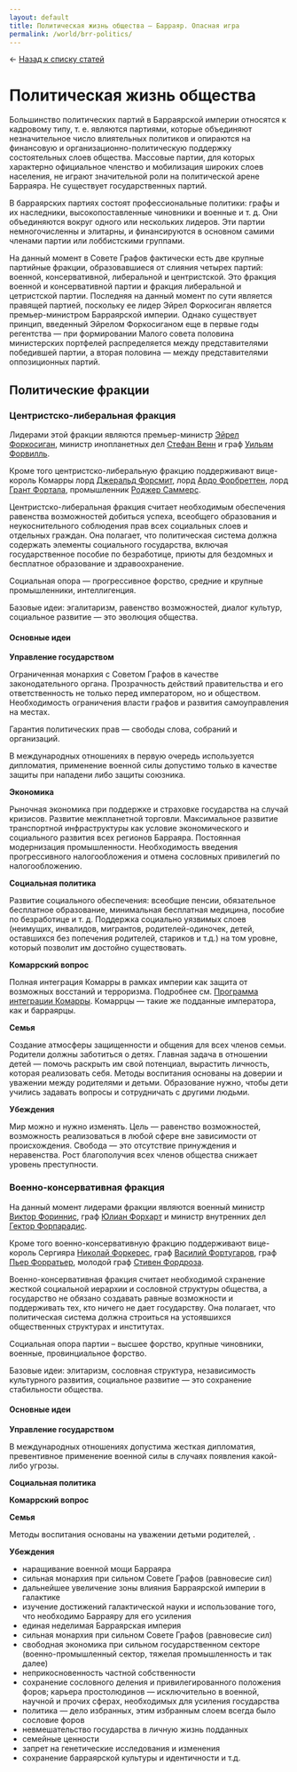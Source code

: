 ```yaml
---
layout: default
title: Политическая жизнь общества — Барраяр. Опасная игра
permalink: /world/brr-politics/
---
```

&larr; [Назад к списку статей](/world/)

# Политическая жизнь общества

Большинство политических партий в Барраярской империи относятся к кадровому типу, т. е. являются партиями, которые объединяют незначительное число влиятельных политиков и опираются на финансовую и организационно-политическую поддержку состоятельных слоев общества. Массовые партии, для которых характерно официальное членство и мобилизация широких слоев населения, не играют значительной роли на политической арене Барраяра. Не существует государственных партий.

В барраярских партиях состоят профессиональные политики: графы и их наследники, высокопоставленные чиновники и военные и т. д. Они объединяются вокруг одного или нескольких лидеров. Эти партии немногочисленны и элитарны, и финансируются в основном самими членами партии или лоббистскими группами.

На данный момент в Совете Графов фактически есть две крупные партийные фракции, образовавшиеся от слияния четырех партий: военной, консервативной, либеральной и центристской. Это фракция военной и консервативной партии и фракция либеральной и цетристской партии. Последняя на данный момент по сути является правящей партией, поскольку ее лидер Эйрел Форкосиган является премьер-министром Барраярской империи. Однако существует принцип, введенный Эйрелом Форкосиганом еще в первые годы регентства — при формировании Малого совета половина министерских портфелей распределяется между представителями победившей партии, а вторая половина — между представителями оппозиционных партий.

## Политические фракции

### Центристско-либеральная фракция

Лидерами этой фракции являются премьер-министр [Эйрел Форкосиган](https://joinrpg.ru/429/character/27420), министр инопланетных дел [Стефан Венн](https://joinrpg.ru/429/character/27434) и граф [Уильям Форвилль](https://joinrpg.ru/429/character/27987). 

Кроме того центристско-либеральную фракцию поддерживают вице-король Комарры лорд [Джеральд Форсмит](https://joinrpg.ru/429/character/27893), лорд [Ардо Форбреттен](https://joinrpg.ru/429/character/27945), лорд [Грант Фортала](https://joinrpg.ru/429/character/27933), промышленник [Роджер Саммерс](https://joinrpg.ru/429/character/28107).

Центристско-либеральная фракция считает необходимым обеспечения равенства возможностей добиться успеха, всеобщего образования и неукоснительного соблюдения прав всех социальных слоев и отдельных граждан. Она полагает, что политическая система должна содержать элементы социального государства, включая государственное пособие по безработице, приюты для бездомных и бесплатное образование и здравоохранение. 

Социальная опора — прогрессивное форство, средние и крупные промышленники, интеллигенция.

Базовые идеи: эгалитаризм, равенство возможностей, диалог культур, социальное развитие — это эволюция общества.

#### Основные идеи

__Управление государством__

Ограниченная монархия с Советом Графов в качестве законодательного органа. Прозрачность действий правительства и его ответственность не только перед императором, но и обществом. Необходимость ограничения власти графов и развития самоуправления на местах. 

Гарантия политических прав — свободы слова, собраний и организаций.

В международных отношениях в первую очередь используется дипломатия, применение военной силы допустимо только в качестве защиты при нападени либо защиты союзника.

__Экономика__

Рыночная экономика при поддержке и страховке государства на случай кризисов. Развитие межпланетной торговли. Максимальное развитие транспортной инфраструктуры как условие экономического и социального развития всех регионов Барраяра. Постоянная модернизация промышленности. Необходимость введения прогрессивного налогообложения и отмена сословных привилегий по налогообложению.

__Социальная политика__

Развитие социального обеспечения: всеобщие пенсии, обязательное бесплатное образование, минимальная бесплатная медицина, пособие по безработице и т. д. Поддержка социально уязвимых слоев (неимущих, инвалидов, мигрантов, родителей-одиночек, детей, оставшихся без попечения родителей, стариков и т.д.) на том уровне, который позволит им достойно существовать.

__Комаррский вопрос__

Полная интеграция Комарры в рамках империи как защита от возможных восстаний и терроризма. Подробнее см. [Программа интеграции Комарры](https://brr2019.ru/world/komarr/#Интеграция-Комарры). Комаррцы — такие же подданные императора, как и барраярцы.

__Семья__

Создание атмосферы защищенности и общения для всех членов семьи. Родители должны заботиться о детях. Главная задача в отношении детей — помочь раскрыть им свой потенциал, вырастить личность, которая реализовать себя. Методы воспитания основаны на доверии и уважении между родителями и детьми. Образование нужно, чтобы дети учились задавать вопросы и сотрудничать с другими людьми. 

__Убеждения__

Мир можно и нужно изменять. Цель — равенство возможностей, возможность реализоваться в любой сфере вне зависимости от происхождения. Свобода — это отсутствие принуждения и неравенства. Рост благополучия всех членов общества снижает уровень преступности.



### Военно-консервативная фракция

На данный момент лидерами фракции являются военный министр [Виктор Фориннис](https://joinrpg.ru/429/character/27426), граф [Юлиан Форхарт](https://joinrpg.ru/429/character/27888) и  министр внутренних дел [Гектор Форпарадис](https://joinrpg.ru/429/character/27428).

Кроме того военно-консервативную фракцию поддерживают вице-король Сергияра [Николай Форкерес](https://joinrpg.ru/429/character/28070), граф [Василий Фортугаров](https://joinrpg.ru/429/character/28154), граф [Пьер Форратьер](https://joinrpg.ru/429/character/27447), молодой граф [Стивен Фордроза](https://joinrpg.ru/429/character/27427).

Военно-консервативная фракция считает необходимой схранение жесткой социальной иерархии и сословной структуры общества, а государство не обязано создавать равные возможности и поддерживать тех, кто ничего не дает государству. Она полагает, что политическая система должна строиться на устоявшихся общественных структурах и институтах. 

Социальная опора партии – высшее форство, крупные чиновники, военные, провинциальное форство.

Базовые идеи: элитаризм, сословная структура, независимость культурного развития, социальное развитие — это сохранение стабильности общества.

#### Основные идеи

__Управление государством__

В международных отношениях допустима жесткая дипломатия, превентивное применение военной силы в случаях появления какой-либо угрозы.

__Социальная политика__


__Комаррский вопрос__


__Семья__

Методы воспитания основаны на уважении детьми родителей, .

__Убеждения__

- наращивание военной мощи Барраяра
- сильная монархия при сильном Совете Графов (равновесие сил)
- дальнейшее увеличение зоны влияния Барраярской империи в галактике
- изучение достижений галактической науки и использование того, что необходимо Барраяру для его усиления
- единая неделимая Барраярская империя
- сильная монархия при сильном Совете Графов (равновесие сил)
- свободная экономика при сильном государственном секторе (военно-промышленный сектор, тяжелая промышленность и так далее)
- неприкосновенность частной собственности
- сохранение сословного деления и привилегированного положения форов; карьера простолюдинов — исключительно в военной, научной и прочих сферах, необходимых для усиления государства
- политика — дело избранных, этим избранным слоем всегда было сословие форов
- невмешательство государства в личную жизнь подданных
- семейные ценности 
- запрет на генетические исследования и изменения
- сохранение барраярской культуры и идентичности
и т.д.
